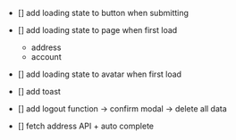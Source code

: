 - [] add loading state to button when submitting
- [] add loading state to page when first load 
  - address
  - account
- [] add loading state to avatar when first load
- [] add toast

- [] add logout function -> confirm modal -> delete all data
- [] fetch address API + auto complete